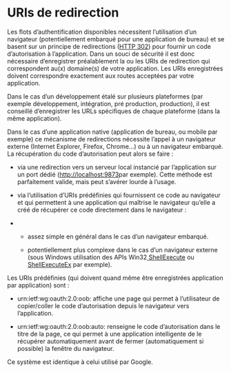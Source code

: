 # URIs de redirection

Les flots d’authentification disponibles nécessitent l’utilisation d’un navigateur \(potentiellement embarqué pour une application de bureau\) et se basent sur un principe de redirections \([HTTP 302](https://en.wikipedia.org/wiki/HTTP_302)\) pour fournir un code d’autorisation à l’application. Dans un souci de sécurité il est donc nécessaire d’enregistrer préalablement la ou les URIs de redirection qui correspondent au\(x\) domaine\(s\) de votre application. Les URIs enregistrées doivent correspondre exactement aux routes acceptées par votre application.

Dans le cas d’un développement étalé sur plusieurs plateformes \(par exemple développement, intégration, pré production, production\), il est conseillé d’enregistrer les URLs spécifiques de chaque plateforme \(dans la même application\).

Dans le cas d’une application native \(application de bureau, ou mobile par exemple\) ce mécanisme de redirections nécessite l’appel à un navigateur externe \(Internet Explorer, Firefox, Chrome…\) ou à un navigateur embarqué. La récupération du code d’autorisation peut alors se faire :

* via une redirection vers un serveur local instancié par l’application sur un port dédié \([http://localhost:9873](http://localhost:9873)par exemple\). Cette méthode est parfaitement valide, mais peut s’avérer lourde à l’usage.

* via l’utilisation d’URIs prédéfinies qui fournissent ce code au navigateur et qui permettent à une application qui maîtrise le navigateur qu’elle a créé de récupérer ce code directement dans le navigateur :

* * assez simple en général dans le cas d’un navigateur embarqué.

  * potentiellement plus complexe dans le cas d’un navigateur externe \(sous Windows utilisation des APIs Win32[ ShellExecute](https://msdn.microsoft.com/en-us/library/windows/desktop/bb762153.aspx) ou [ShellExecuteEx](https://msdn.microsoft.com/en-us/library/windows/desktop/bb762154.aspx) par exemple\).

Les URIs prédéfinies \(qui doivent quand même être enregistrées application par application\) sont :

* urn:ietf:wg:oauth:2.0:oob: affiche une page qui permet à l’utilisateur de copier/coller le code d’autorisation depuis le navigateur vers l’application.

* urn:ietf:wg:oauth:2.0:oob:auto: renseigne le code d’autorisation dans le titre de la page, ce qui permet à une application intelligente de le récupérer automatiquement avant de fermer \(automatiquement si possible\) la fenêtre du navigateur.

Ce système est identique à celui utilisé par Google.

